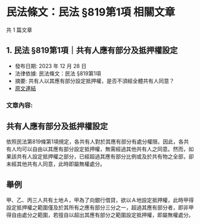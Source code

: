 # 民法條文：民法 §819第1項 相關文章

共 1 篇文章

## 1. 民法 §819第1項｜共有人應有部分及抵押權設定

- 發布日期: 2023 年 12 月 28 日
- 法律依據: 民法條文：民法 §819第1項
- 摘要: 共有人以其應有部分設定抵押權，是否不須經全體共有人同意？
- [原文連結](https://www.jasper-realestate.com/%e6%b0%91%e6%b3%95-819%e7%ac%ac1%e9%a0%85%e5%85%b1%e6%9c%89%e4%ba%ba%e6%87%89%e6%9c%89%e9%83%a8%e5%88%86%e5%8f%8a_%e6%8a%b5%e6%8a%bc%e6%ac%8a_%e8%a8%ad%e5%ae%9a/)

### 文章內容:

## 共有人應有部分及抵押權設定

依照民法第819條第1項規定，各共有人對於其應有部分有處分權限。因此，各共有人均可以自由以其應有部分設定抵押權，無需經過其他共有人之同意。然而，如果該共有人設定抵押權之部分，已經超過其應有部分比例或及於共有物之全部，卻未經其他共有人同意，此時即屬無權處分。

## 舉例

甲、乙、丙三人共有土地Ａ，甲為了向銀行借貸，欲以Ａ地設定抵押權，此時甲得設定抵押權之範圍僅及於其所有之應有部分三分之一，超過其應有部分者，即非甲得自由處分之範圍，若擅自以超出其應有部分之範圍設定抵押權，即屬無權處分。